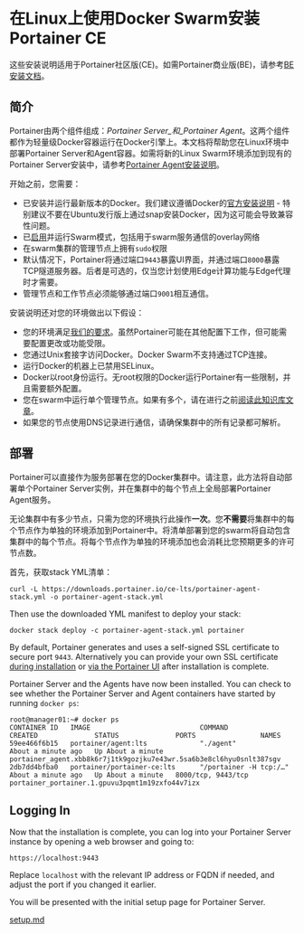 # 在Linux上使用Docker Swarm安装Portainer CE

这些安装说明适用于Portainer社区版(CE)。如需Portainer商业版(BE)，请参考[BE安装文档](../../../install/server/swarm/linux.md)。

## 简介 <a href="#introduction" id="introduction"></a>

Portainer由两个组件组成：_Portainer Server_和_Portainer Agent_。这两个组件都作为轻量级Docker容器运行在Docker引擎上。本文档将帮助您在Linux环境中部署Portainer Server和Agent容器。如需将新的Linux Swarm环境添加到现有的Portainer Server安装中，请参考[Portainer Agent安装说明](../../../../admin/environments/add/swarm/agent.md)。

开始之前，您需要：

* 已安装并运行最新版本的Docker。我们建议遵循Docker的[官方安装说明](https://docs.docker.com/engine/install/) - 特别建议不要在Ubuntu发行版上通过snap安装Docker，因为这可能会导致兼容性问题。
* 已[启用](https://docs.docker.com/engine/swarm/swarm-mode/)并运行Swarm模式，包括用于swarm服务通信的overlay网络
* 在swarm集群的管理节点上拥有`sudo`权限
* 默认情况下，Portainer将通过端口`9443`暴露UI界面，并通过端口`8000`暴露TCP隧道服务器。后者是可选的，仅当您计划使用Edge计算功能与Edge代理时才需要。
* 管理节点和工作节点必须能够通过端口`9001`相互通信。

安装说明还对您的环境做出以下假设：

* 您的环境满足[我们的要求](../../../requirements-and-prerequisites.md)。虽然Portainer可能在其他配置下工作，但可能需要配置更改或功能受限。
* 您通过Unix套接字访问Docker。Docker Swarm不支持通过TCP连接。
* 运行Docker的机器上已禁用SELinux。
* Docker以root身份运行。无root权限的Docker运行Portainer有一些限制，并且需要额外配置。
* 您在swarm中运行单个管理节点。如果有多个，请在进行之前[阅读此知识库文章](https://portal.portainer.io/knowledge/how-can-i-ensure-portainers-configuration-is-retained)。
* 如果您的节点使用DNS记录进行通信，请确保集群中的所有记录都可解析。

## 部署 <a href="#deployment" id="deployment"></a>

Portainer可以直接作为服务部署在您的Docker集群中。请注意，此方法将自动部署单个Portainer Server实例，并在集群中的每个节点上全局部署Portainer Agent服务。

无论集群中有多少节点，只需为您的环境执行此操作**一次**。您**不需要**将集群中的每个节点作为单独的环境添加到Portainer中。将清单部署到您的swarm将自动包含集群中的每个节点。将每个节点作为单独的环境添加也会消耗比您预期更多的许可节点数。

首先，获取stack YML清单：

```
curl -L https://downloads.portainer.io/ce-lts/portainer-agent-stack.yml -o portainer-agent-stack.yml
```

Then use the downloaded YML manifest to deploy your stack:

```
docker stack deploy -c portainer-agent-stack.yml portainer
```


By default, Portainer generates and uses a self-signed SSL certificate to secure port `9443`. Alternatively you can provide your own SSL certificate [during installation](../../../../advanced/ssl.md#using-your-own-ssl-certificate-on-docker-swarm) or [via the Portainer UI](../../../../admin/settings/#ssl-certificate) after installation is complete.


Portainer Server and the Agents have now been installed. You can check to see whether the Portainer Server and Agent containers have started by running `docker ps`:

```
root@manager01:~# docker ps
CONTAINER ID   IMAGE                           COMMAND                  CREATED              STATUS              PORTS                NAMES
59ee466f6b15   portainer/agent:lts             "./agent"                About a minute ago   Up About a minute                        portainer_agent.xbb8k6r7j1tk9gozjku7e43wr.5sa6b3e8cl6hyu0snlt387sgv
2db7dd4bfba0   portainer/portainer-ce:lts      "/portainer -H tcp:/…"   About a minute ago   Up About a minute   8000/tcp, 9443/tcp   portainer_portainer.1.gpuvu3pqmt1m19zxfo44v7izx
```

## Logging In <a href="#logging-in" id="logging-in"></a>

Now that the installation is complete, you can log into your Portainer Server instance by opening a web browser and going to:

```
https://localhost:9443
```

Replace `localhost` with the relevant IP address or FQDN if needed, and adjust the port if you changed it earlier.

You will be presented with the initial setup page for Portainer Server.


[setup.md](../setup.md)

